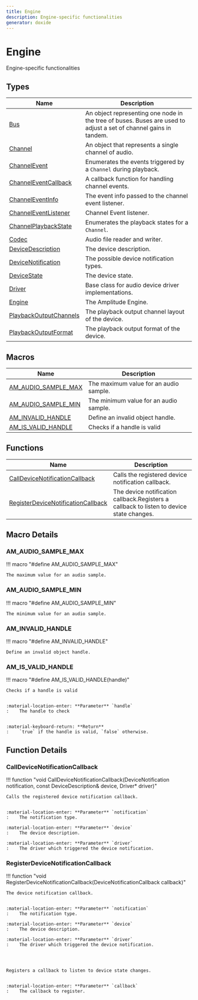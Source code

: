```yaml
---
title: Engine
description: Engine-specific functionalities
generator: doxide
---
```



# Engine

Engine-specific functionalities

## Types

| Name | Description |
| ---- | ----------- |
| [Bus](Bus/index.md) | An object representing one node in the tree of buses. Buses are used to adjust a set of channel gains in tandem. |
| [Channel](Channel/index.md) | An object that represents a single channel of audio. |
| [ChannelEvent](ChannelEvent/index.md) | Enumerates the events triggered by a `Channel` during playback. |
| [ChannelEventCallback](ChannelEventCallback/index.md) | A callback function for handling channel events. |
| [ChannelEventInfo](ChannelEventInfo/index.md) | The event info passed to the channel event listener. |
| [ChannelEventListener](ChannelEventListener/index.md) | Channel Event listener. |
| [ChannelPlaybackState](ChannelPlaybackState/index.md) | Enumerates the playback states for a `Channel`. |
| [Codec](Codec/index.md) | Audio file reader and writer. |
| [DeviceDescription](DeviceDescription/index.md) | The device description. |
| [DeviceNotification](DeviceNotification/index.md) | The possible device notification types. |
| [DeviceState](DeviceState/index.md) | The device state. |
| [Driver](Driver/index.md) | Base class for audio device driver implementations. |
| [Engine](Engine/index.md) | The Amplitude Engine. |
| [PlaybackOutputChannels](PlaybackOutputChannels/index.md) | The playback output channel layout of the device. |
| [PlaybackOutputFormat](PlaybackOutputFormat/index.md) | The playback output format of the device. |

## Macros

| Name | Description |
| ---- | ----------- |
| [AM_AUDIO_SAMPLE_MAX](#AM_AUDIO_SAMPLE_MAX) | The maximum value for an audio sample. |
| [AM_AUDIO_SAMPLE_MIN](#AM_AUDIO_SAMPLE_MIN) | The minimum value for an audio sample. |
| [AM_INVALID_HANDLE](#AM_INVALID_HANDLE) | Define an invalid object handle. |
| [AM_IS_VALID_HANDLE](#AM_IS_VALID_HANDLE) | Checks if a handle is valid |

## Functions

| Name | Description |
| ---- | ----------- |
| [CallDeviceNotificationCallback](#CallDeviceNotificationCallback) | Calls the registered device notification callback. |
| [RegisterDeviceNotificationCallback](#RegisterDeviceNotificationCallback) | The device notification callback.Registers a callback to listen to device state changes. |

## Macro Details

### AM_AUDIO_SAMPLE_MAX<a name="AM_AUDIO_SAMPLE_MAX"></a>

!!! macro "#define AM_AUDIO_SAMPLE_MAX"

    
    The maximum value for an audio sample.
    
    
    
    

### AM_AUDIO_SAMPLE_MIN<a name="AM_AUDIO_SAMPLE_MIN"></a>

!!! macro "#define AM_AUDIO_SAMPLE_MIN"

    
    The minimum value for an audio sample.
    
    
    
    

### AM_INVALID_HANDLE<a name="AM_INVALID_HANDLE"></a>

!!! macro "#define AM_INVALID_HANDLE"

    
    Define an invalid object handle.
    
    
    
    

### AM_IS_VALID_HANDLE<a name="AM_IS_VALID_HANDLE"></a>

!!! macro "#define AM_IS_VALID_HANDLE(handle)"

    
    Checks if a handle is valid
    
    
    :material-location-enter: **Parameter** `handle`
    :    The handle to check
    
    
    :material-keyboard-return: **Return**
    :    `true` if the handle is valid, `false` otherwise.
    
    
    
    

## Function Details

### CallDeviceNotificationCallback<a name="CallDeviceNotificationCallback"></a>
!!! function "void CallDeviceNotificationCallback(DeviceNotification notification, const DeviceDescription&amp; device, Driver&#42; driver)"

    
    Calls the registered device notification callback.
    
    
    :material-location-enter: **Parameter** `notification`
    :    The notification type.
        
    :material-location-enter: **Parameter** `device`
    :    The device description.
        
    :material-location-enter: **Parameter** `driver`
    :    The driver which triggered the device notification.
    
    
        
    

### RegisterDeviceNotificationCallback<a name="RegisterDeviceNotificationCallback"></a>
!!! function "void RegisterDeviceNotificationCallback(DeviceNotificationCallback callback)"

    
    The device notification callback.
    
    
    :material-location-enter: **Parameter** `notification`
    :    The notification type.
        
    :material-location-enter: **Parameter** `device`
    :    The device description.
        
    :material-location-enter: **Parameter** `driver`
    :    The driver which triggered the device notification.
    
    
        
    
    Registers a callback to listen to device state changes.
    
    
    :material-location-enter: **Parameter** `callback`
    :    The callback to register.
    
    
        
    

